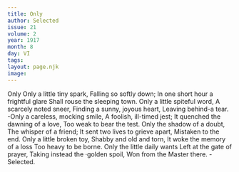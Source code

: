 ```yaml
---
title: Only
author: Selected
issue: 21
volume: 2
year: 1917
month: 8
day: VI
tags:
layout: page.njk
image:
---
```

Only   Only a little tiny spark, Falling so softly down;   In one short hour a frightful glare Shall rouse the sleeping town.   Only a little spiteful word, A scarcely noted sneer,   Finding a sunny, joyous heart, Leaving behind-a tear.   -Only a careless, mocking smile, A foolish, ill-timed jest;   It quenched the dawning of a love, Too weak to bear the test.   Only the shadow of a doubt, The whisper of a friend;   It sent two lives to grieve apart, Mistaken to the end.   Only a little broken toy, Shabby and old and torn,   It woke the memory of a loss Too heavy to be borne.   Only the little daily wants Left at the gate of prayer,   Taking instead the ·golden spoil, Won from the Master there.   -Selected.    


